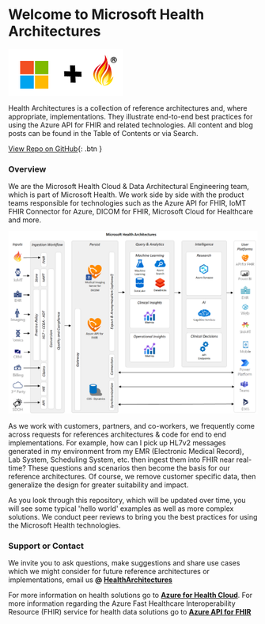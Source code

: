 # Welcome to Microsoft Health Architectures


![Microsoft and FHIR](/assets/images/msft-fhir.png)

Health Architectures is a collection of reference architectures and, where appropriate, implementations. They illustrate end-to-end best practices for using the Azure API for FHIR and related technologies.  All content and blog posts can be found in the Table of Contents or via Search.  


[View Repo on GitHub](https://github.com/microsoft/health-architectures){: .btn }


### Overview 

We are the Microsoft Health Cloud & Data Architectural Engineering team, which is part of Microsoft Health. We work side by side with the product teams responsible for technologies such as the Azure API for FHIR, IoMT FHIR Connector for Azure, DICOM for FHIR, Microsoft Cloud for Healthcare and more. 

<a href="https://raw.githubusercontent.com/daemel/site/master/assets/images/Architecture-Customer-Ready.png" target="_blank"> <img src="https://raw.githubusercontent.com/daemel/site/master/assets/images/Architecture-Customer-Ready.png" alt="image"/></a>


As we work with customers, partners, and co-workers, we frequently come across requests for references architectures & code for end to end implementations. For example, how can I pick up HL7v2 messages generated in my environment from my EMR (Electronic Medical Record), Lab System, Scheduling System, etc. then ingest them into FHIR near real-time? These questions and scenarios then become the basis for our reference architectures. Of course, we remove customer specific data, then generalize the design for greater suitability and impact.

As you look through this repository, which will be updated over time, you will see some typical 'hello world' examples as well as more complex solutions. We conduct peer reviews to bring you the best practices for using the Microsoft Health technologies.

### Support or Contact

We invite you to ask questions, make suggestions and share use cases which we might consider for future reference architectures or implementations, email us **@ <a href="mailto:HealthArchitectures@microsoft.com">HealthArchitectures</a>**


For more information on health solutions go to **[Azure for Health Cloud](https://azure.microsoft.com/en-us/industries/healthcare/)**. For more information regarding the Azure Fast Healthcare Interoperability Resource (FHIR) service for health data solutions go to **[Azure API for FHIR](https://azure.microsoft.com/en-us/services/azure-api-for-fhir/)**
